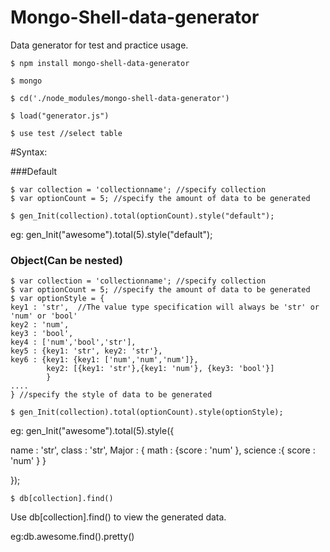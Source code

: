 # Mongo-Shell-data-generator
Data generator for test and practice usage.

```
$ npm install mongo-shell-data-generator

$ mongo

$ cd('./node_modules/mongo-shell-data-generator')

$ load("generator.js")

$ use test //select table

```
#Syntax:

###Default

```
$ var collection = 'collectionname'; //specify collection
$ var optionCount = 5; //specify the amount of data to be generated
```

```
$ gen_Init(collection).total(optionCount).style("default");
```

eg:
gen_Init("awesome").total(5).style("default");


### Object(Can be nested)


```
$ var collection = 'collectionname'; //specify collection
$ var optionCount = 5; //specify the amount of data to be generated
$ var optionStyle = {
key1 : 'str',  //The value type specification will always be 'str' or 'num' or 'bool'
key2 : 'num',
key3 : 'bool',
key4 : ['num','bool','str'],
key5 : {key1: 'str', key2: 'str'},
key6 : {key1: {key1: ['num','num','num']},
        key2: [{key1: 'str'},{key1: 'num'}, {key3: 'bool'}]
        }
....
} //specify the style of data to be generated
```

```
$ gen_Init(collection).total(optionCount).style(optionStyle);
```
eg:
gen_Init("awesome").total(5).style({

name : 'str',
class : 'str',
Major : {
math : {score : 'num' },
science :{ score : 'num' }
}

});
```
$ db[collection].find()
```
Use db[collection].find() to view the generated data.

eg:db.awesome.find().pretty()


